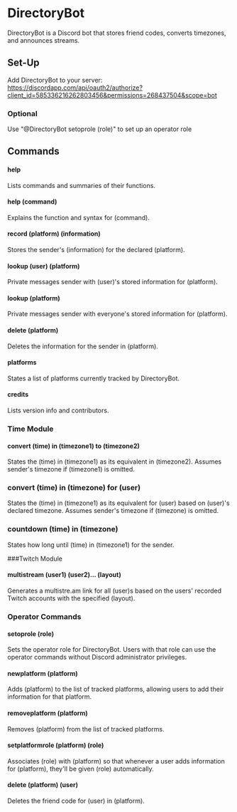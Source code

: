# DirectoryBot
DirectoryBot is a Discord bot that stores friend codes, converts timezones, and announces streams.

## Set-Up
Add DirectoryBot to your server: https://discordapp.com/api/oauth2/authorize?client_id=585336216262803456&permissions=268437504&scope=bot
### Optional
Use "@DirectoryBot setoprole (role)" to set up an operator role

## Commands
#### help
Lists commands and summaries of their functions.

#### help (command)
Explains the function and syntax for (command).

#### record (platform) (information)
Stores the sender's (information) for the declared (platform).

#### lookup (user) (platform)
Private messages sender with (user)'s stored information for (platform).

#### lookup (platform)
Private messages sender with everyone's stored information for (platform).

#### delete (platform)
Deletes the information for the sender in (platform).

#### platforms
States a list of platforms currently tracked by DirectoryBot.

#### credits
Lists version info and contributors.

### Time Module
#### convert (time) in (timezone1) to (timezone2)
States the (time) in (timezone1) as its equivalent in (timezone2). Assumes sender's timezone if (timezone1) is omitted.

### convert (time) in (timezone) for (user)
States the (time) in (timezone1) as its equivalent for (user) based on (user)'s declared timezone. Assumes sender's timezone if (timezone) is omitted.

### countdown (time) in (timezone)
States how long until (time) in (timezone1) for the sender.

###Twitch Module
#### multistream (user1) (user2)... (layout)
Generates a multistre.am link for all (user)s based on the users' recorded Twitch accounts with the specified (layout).

### Operator Commands
#### setoprole (role)
Sets the operator role for DirectoryBot. Users with that role can use the operator commands without Discord administrator privileges.

#### newplatform (platform)
Adds (platform) to the list of tracked platforms, allowing users to add their information for that platform.

#### removeplatform (platform)
Removes (platform) from the list of tracked platforms.

#### setplatformrole (platform) (role)
Associates (role) with (platform) so that whenever a user adds information for (platform), they'll be given (role) automatically.

#### delete (platform) (user)
Deletes the friend code for (user) in (platform).
